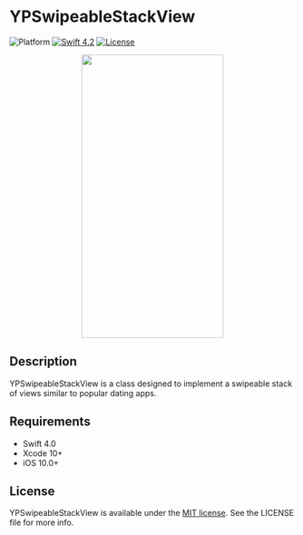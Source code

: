 # YPSwipeableStackView

![Platform](https://img.shields.io/cocoapods/p/SwipeCellKit.svg)
[![Swift 4.2](https://img.shields.io/badge/Swift-4.2-orange.svg?style=flat)](https://developer.apple.com/swift/)
[![License](https://img.shields.io/cocoapods/l/Compass.svg?style=flat)](http://cocoadocs.org/docsets/Compass)


<p align="center"><img src="https://github.com/peteliev/YPSwipeableStackView/blob/develop/Resources/YPSwipeableStackView.gif" height="500" width="250"/></p>

## Description

YPSwipeableStackView is a class designed to implement a swipeable stack of views similar to popular dating apps.   

## Requirements

* Swift 4.0
* Xcode 10+
* iOS 10.0+

## License

YPSwipeableStackView is available under the [MIT license](https://github.com/peteliev/YPSwipeableStackView/blob/develop/LICENSE). See the LICENSE file for more info.
